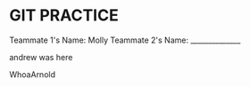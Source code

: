 GIT PRACTICE
============

Teammate 1's Name: Molly
Teammate 2's Name: ______________


andrew was here

WhoaArnold